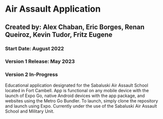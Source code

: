 # Air Assault Application
## Created by: Alex Chaban, Eric Borges, Renan Queiroz, Kevin Tudor, Fritz Eugene
### Start Date: August 2022
### Version 1 Release: May 2023
### Version 2 In-Progress
Educational application designated for the Sabaluski Air Assault School located in Fort Cambell.
App is functional on any mobile device with the launch of Expo Go, native Android devices with the app package, and websites using the Metro Go Bundler.
To launch, simply clone the repository and launch using Expo. Currently under the use of the Sabaluski Air Assault School and Military Unit. 
